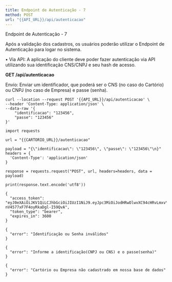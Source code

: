 ```yaml
---
title: Endpoint de Autenticação - 7
method: POST
url: "{{API_URL}}/api/autenticacao"
---
```


Endpoint de Autenticação - 7

Após a validação dos cadastros, os usuários poderão utilizar o Endpoint de Autenticação para logar no sistema.

• Via API: A aplicação do cliente deve poder fazer autenticação via API utilizando sua identificação CNS/CNPJ e seu hash de acesso. 

**GET /api/autenticacao**

Envio:
Enviar um identificador, que poderá ser o CNS (no caso do Cartório) ou CNPJ (no caso de Empresa)
e passe (senha).


```request:cURL
curl --location --request POST '{{API_URL}}/api/autenticacao' \
--header 'Content-Type: application/json' \
--data-raw '{
	"identificacao": "123456",
	"passe": "123456"
}'
```


```request:Python
import requests

url = "{{CARTORIO_URL}}/autenticacao"

payload = "{\"identificacao\": \"123456\", \"passe\": \"123456\"\n}"
headers = {
  'Content-Type': 'application/json'
}

response = requests.request("POST", url, headers=headers, data = payload)

print(response.text.encode('utf8'))
```


```response:200
{
  "access_token": "eyJ0eXAiOiJKV1QiLCJhbGciOiJIUzI1NiJ9.eyJpc3MiOiJodHRwOlwvXC94cHRvLmxvY2FsaG9zdFwvYXBpXC9hdXRlbnRpY2FjYW8iLCJpYXQiOjE1OTA0NjI4NjEsImV4cCI6MTU5MDQ2NjQ2MSwibmJmIjoxNTkwNDYyODYxLCJqdGkiOiJkUFVMMVhMa1NUTmpkZ3J3Iiwic3ViIjoiYmRmYzJiMzYtOTNlZS00NTY1LTk2ZjYtZDVjZTFhMTRlNTI2IiwicHJ2IjoiYzAxMGM4OGUxMWY0MWM0Njc5YTNmMzVlMmQwYWQ3YTVlOWFiOWNkMCJ9.biV65aaiUeOnY21z-nV4577xF7F4oyRkaDgl-I59QvA",
  "token_type": "bearer",
  "expires_in": 3600
}
```


```response:401
{
  "error": "Identificação ou Senha inválidos"
}
```


```response:404
{
  "error": "Informe a identificação(CNPJ ou CNS) e o passe(senha)"
}
```

```response:404
{
  "error": "Cartório ou Empresa não cadastrado em nossa base de dados"
}
```